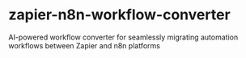 # zapier-n8n-workflow-converter
AI-powered workflow converter for seamlessly migrating automation workflows between Zapier and n8n platforms
